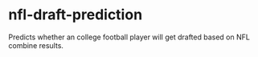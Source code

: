# nfl-draft-prediction
Predicts whether an college football player will get drafted based on NFL combine results.
